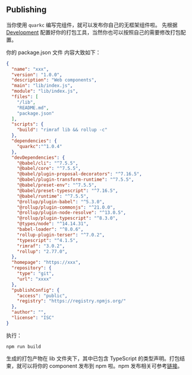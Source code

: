 ## Publishing
当你使用 `quarkc` 编写完组件，就可以发布你自己的无框架组件啦。
先根据 [Development](http://localhost:8080/workflow/development.html) 配置好你的打包工具，当然你也可以按照自己的需要修改打包配置。

你的 package.json 文件 内容大致如下：
```json
{
  "name": "xxx",
  "version": "1.0.0",
  "description": "Web components",
  "main": "lib/index.js",
  "module": "lib/index.js",
  "files": [
    "/lib",
    "README.md",
    "package.json"
  ],
  "scripts": {
    "build": "rimraf lib && rollup -c"
  },
  "dependencies": {
    "quarkc":"^1.0.4"
  },
  "devDependencies": {
    "@babel/cli": "^7.5.5",
    "@babel/core": "^7.5.5",
    "@babel/plugin-proposal-decorators": "^7.16.5",
    "@babel/plugin-transform-runtime": "^7.5.5",
    "@babel/preset-env": "^7.5.5",
    "@babel/preset-typescript": "^7.16.5",
    "@babel/runtime": "^7.5.5",
    "@rollup/plugin-babel": "^5.3.0",
    "@rollup/plugin-commonjs": "^21.0.0",
    "@rollup/plugin-node-resolve": "^13.0.5",
    "@rollup/plugin-typescript": "^8.3.0",
    "@types/node": "^14.14.31",
    "babel-loader": "^8.0.6",
    "rollup-plugin-terser": "^7.0.2",
    "typescript": "^4.1.5",
    "rimraf": "3.0.2",
    "rollup": "2.77.0",
  },
  "homepage": "https://xxx",
  "repository": {
    "type": "git",
    "url": "xxxx"
  },
  "publishConfig": {
    "access": "public",
    "registry": "https://registry.npmjs.org/"
  },
  "author": "",
  "license": "ISC"
}

```

执行：
```shell
npm run build
```

生成的打包产物在 lib 文件夹下，其中已包含 TypeScript 的类型声明。打包结束，就可以将你的 component 发布到 npm 啦。npm 发布相关可参考[链接](https://docs.npmjs.com/packages-and-modules/contributing-packages-to-the-registry)。